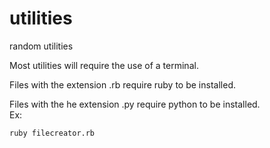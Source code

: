 # utilities
random utilities

Most utilities will require the use of a terminal.

Files with the extension .rb require ruby to be installed.

Files with the he extension .py require python to be installed.
<br>
Ex:

```ruby filecreator.rb```
